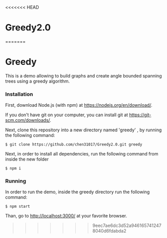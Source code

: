 <<<<<<< HEAD
# Greedy2.0
=======
# Greedy

This is a demo allowing to build graphs and create angle bounded spanning trees using a greedy algorithm.

### Installation

First, download Node.js (with npm) at <https://nodejs.org/en/download/>.

If you don't have git on your computer, you can install git at <https://git-scm.com/downloads/>.

Next, clone this repository into a new directory named 'greedy' , by running the following command:

```console
$ git clone https://github.com/chen31017/Greedy2.0.git greedy
```

Next, in order to install all dependencies, run the following command from inside the new folder

```console
$ npm i
```

### Running

In order to run the demo, inside the greedy directory run the following command:

```console
$ npm start
```

Than, go to <http://localhost:3000/> at your favorite browser.
>>>>>>> 9eec7ae6dc3d52a9461657412478040d6fdabda2

